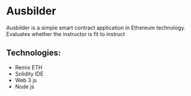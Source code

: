 # Ausbilder
Ausbilder is a simple smart contract application in Ethereum technology. Evaluates whether the instructor is fit to instruct

## Technologies:
- Remix ETH
- Solidity IDE
- Web 3 js
- Node js

